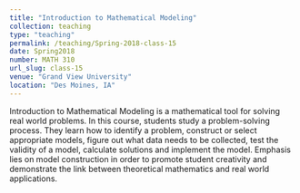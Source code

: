 ```yaml
---
title: "Introduction to Mathematical Modeling"
collection: teaching
type: "teaching"
permalink: /teaching/Spring-2018-class-15
date: Spring2018
number: MATH 310
url_slug: class-15
venue: "Grand View University"
location: "Des Moines, IA"
---
```


Introduction to Mathematical Modeling is a mathematical tool for solving real world problems. In this course, students study a problem-solving process. They learn how to identify a problem, construct or select appropriate models, figure out what data needs to be collected, test the validity of a model, calculate solutions and implement the model. Emphasis lies on model construction in order to promote student creativity and demonstrate the link between theoretical mathematics and real world applications.
